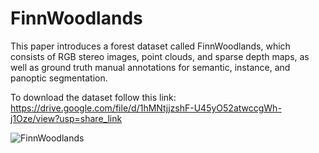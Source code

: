 # FinnWoodlands
 This paper introduces a forest dataset called FinnWoodlands, which consists of RGB stereo images, point clouds, and sparse depth maps, as well as ground truth manual annotations for semantic, instance, and panoptic segmentation.
 
 To download the dataset follow this link:
 https://drive.google.com/file/d/1hMNtjjzshF-U45yO52atwccgWh-j1Oze/view?usp=share_link
 
 ![FinnWoodlands](https://user-images.githubusercontent.com/61198473/232905453-406ef941-c030-4d80-b2f0-e9daf569e5f3.png)

